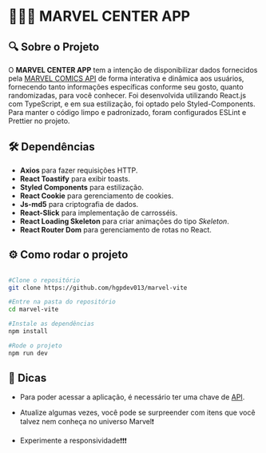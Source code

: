 # 🦸🏻‍♂️ **MARVEL CENTER APP**

## 🔍 **Sobre o Projeto**

O **MARVEL CENTER APP** tem a intenção de disponibilizar dados fornecidos pela [MARVEL COMICS API](https://developer.marvel.com/docs) de forma interativa e dinâmica aos usuários, fornecendo tanto informações específicas conforme seu gosto, quanto randomizadas, para você conhecer.
Foi desenvolvida utilizando React.js com TypeScript, e em sua estilização, foi optado pelo Styled-Components.
Para manter o código limpo e padronizado, foram configurados ESLint e Prettier no projeto.

## 🛠 **Dependências**

* **Axios** para fazer requisições HTTP.
* **React Toastify** para exibir toasts.
* **Styled Components** para estilização.
* **React Cookie** para gerenciamento de cookies.
* **Js-md5** para criptografia de dados.
* **React-Slick** para implementação de carrosséis.
* **React Loading Skeleton** para criar animações do tipo *Skeleton*.
* **React Router Dom** para gerenciamento de rotas no React.

## ⚙️ **Como rodar o projeto**

```bash

#Clone o repositório
git clone https://github.com/hgpdev013/marvel-vite

#Entre na pasta do repositório
cd marvel-vite

#Instale as dependências
npm install

#Rode o projeto
npm run dev

```

## 📍 **Dicas**

* Para poder acessar a aplicação, é necessário ter uma chave de [API](https://developer.marvel.com/docs).

* Atualize algumas vezes, você pode se surpreender com itens que você talvez nem conheça no universo Marvel❗️ 

* Experimente a responsividade❗️❗️❗️
